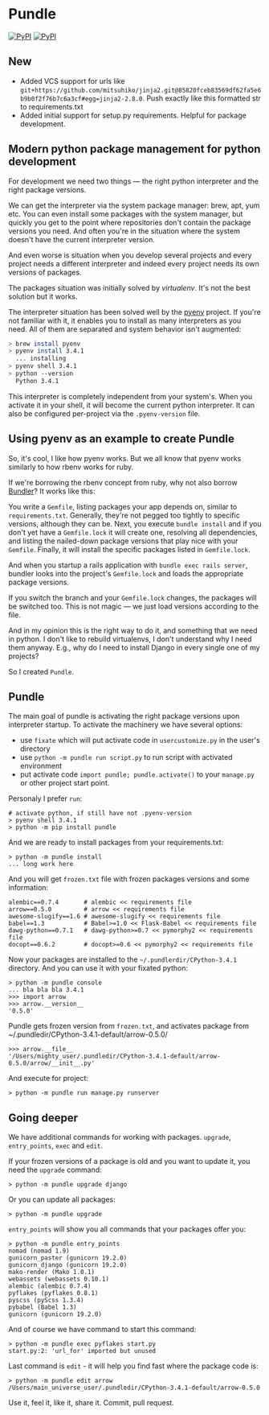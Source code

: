 Pundle
======

[![PyPI](https://img.shields.io/pypi/v/pundle.svg?style=flat-square)](https://pypi.python.org/pypi/pundle)
[![PyPI](https://img.shields.io/pypi/l/pundle.svg?style=flat-square)](https://pypi.python.org/pypi/pundle)

New
---

- Added VCS support for urls like `git+https://github.com/mitsuhiko/jinja2.git@85820fceb83569df62fa5e6b9b0f2f76b7c6a3cf#egg=jinja2-2.8.0`. Push exactly like this formatted str to requirements.txt
- Added initial support for setup.py requirements. Helpful for package development.


Modern python package management for python development
-------------------------------------------------------

For development we need two things — the right python interpreter and the right
package versions.

We can get the interpreter via the system package manager: brew, apt, yum etc.
You can even install some packages with the system manager, but quickly you get
to the point where repositories don't contain the package versions you need. And
often you're in the situation where the system doesn't have the current
interpreter version.

And even worse is situation when you develop several projects and every project
needs a different interpreter and indeed every project needs its own versions of
packages.

The packages situation was initially solved by _virtualenv_. It's not the best
solution but it works.

The interpreter situation has been solved well by the
[pyenv](https://github.com/yyuu/pyenv) project. If you're not familiar with it,
it enables you to install as many interpreters as you need. All of them are
separated and system behavior isn't augmented:

```bash
> brew install pyenv
> pyenv install 3.4.1
  ... installing
> pyenv shell 3.4.1
> python --version
  Python 3.4.1
```

This interpreter is completely independent from your system's. When you activate
it in your shell, it will become the current python interpreter. It can also be
configured per-project via the `.pyenv-version` file.

Using pyenv as an example to create Pundle
------------------------------------------

So, it's cool, I like how pyenv works. But we all know that pyenv works similarly
to how rbenv works for ruby.

If we're borrowing the rbenv concept from ruby, why not also borrow
[Bundler](http://bundler.io/)? It works like this:

You write a `Gemfile`, listing packages your app depends on, similar to
`requirements.txt`. Generally, they're not pegged too tightly to specific versions,
although they can be. Next, you execute `bundle install` and if you don't yet have
a `Gemfile.lock` it will create one, resolving all dependencies, and
listing the nailed-down package versions that play nice with your `Gemfile`. Finally,
it will install the specific packages listed in `Gemfile.lock`.

And when you startup a rails application with `bundle exec rails server`,
bundler looks into the project's `Gemfile.lock` and loads the appropriate
package versions.

If you switch the branch and your `Gemfile.lock` changes, the packages will be
switched too. This is not magic — we just load versions according to the file.

And in my opinion this is the right way to do it, and something that we need in
python. I don't like to rebuild virtualenvs, I don't understand why I need them
anyway. E.g., why do I need to install Django in every single one of my
projects?

So I created `Pundle`.

Pundle
------

The main goal of pundle is activating the right package versions upon
interpreter startup. To activate the machinery we have several options:

* use `fixate` which will put activate code in `usercustomize.py` in the user's
  directory
* use `python -m pundle run script.py` to run script with activated environment
* put activate code `import pundle; pundle.activate()` to your `manage.py` or
  other project start point.


Personaly I prefer `run`:

    # activate python, if still have not .pyenv-version
    > pyenv shell 3.4.1
    > python -m pip install pundle

And we are ready to install packages from your requirements.txt:

    > python -m pundle install
    ... long work here

And you will get `frozen.txt` file with frozen packages versions and some information:

    alembic==0.7.4       # alembic << requirements file
    arrow==0.5.0         # arrow << requirements file
    awesome-slugify==1.6 # awesome-slugify << requirements file
    babel==1.3           # Babel>=1.0 << Flask-Babel << requirements file
    dawg-python==0.7.1   # dawg-python>=0.7 << pymorphy2 << requirements file
    docopt==0.6.2        # docopt>=0.6 << pymorphy2 << requirements file


Now your packages are installed to the `~/.pundlerdir/CPython-3.4.1` directory.
And you can use it with your fixated python:

    > python -m pundle console
    ... bla bla bla 3.4.1
    >>> import arrow
    >>> arrow.__version__
    '0.5.0'

Pundle gets frozen version from `frozen.txt`, and activates package from ~/.pundledir/CPython-3.4.1-default/arrow-0.5.0/

    >>> arrow.__file__
    '/Users/mighty_user/.pundledir/CPython-3.4.1-default/arrow-0.5.0/arrow/__init__.py'

And execute for project:

    > python -m pundle run manage.py runserver


Going deeper
------------

We have additional commands for working with packages. `upgrade`, `entry_points`, `exec` and `edit`.

If your frozen versions of a package is old and you want to update it, you need the `upgrade` command:

    > python -m pundle upgrade django

Or you can update all packages:

    > python -m pundle upgrade

`entry_points` will show you all commands that your packages offer you:

    > python -m pundle entry_points
    nomad (nomad 1.9)
    gunicorn_paster (gunicorn 19.2.0)
    gunicorn_django (gunicorn 19.2.0)
    mako-render (Mako 1.0.1)
    webassets (webassets 0.10.1)
    alembic (alembic 0.7.4)
    pyflakes (pyflakes 0.8.1)
    pyscss (pyScss 1.3.4)
    pybabel (Babel 1.3)
    gunicorn (gunicorn 19.2.0)

And of course we have command to start this command:

    > python -m pundle exec pyflakes start.py
    start.py:2: 'url_for' imported but unused

Last command is `edit` - it will help you find fast where the package code is:

    > python -m pundle edit arrow
    /Users/main_universe_user/.pundledir/CPython-3.4.1-default/arrow-0.5.0

Use it, feel it, like it, share it. Commit, pull request.
